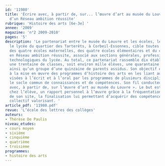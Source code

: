 ```yaml
---
id: '11980'
title: 'Écrire avec, à partir de, sur... l’œuvre d’art au musée du Louvre. L’exemple
  d’un Réseau ambition réussite'
rubrique: 'Histoire des arts [6e-3e] '
annee: '2009'
magazine: 'n°2 2009-2010'
pages: '5'
description: 'Le partenariat entre le musée du Louvre et les écoles, le collège et
  le lycée du quartier des Tarterêts, à Corbeil-Essonnes, cible toutes les classes
  des quatre écoles maternelles, des quatre écoles élémentaires et du collège constitués
  en Réseau ambition réussite, associé aux sections générales, professionnelles et
  technologiques du lycée. Au total, ce partenariat rassemble dix établissements scolaires,
  une trentaine de classes, soit environ mille élèves, une quarantaine d’enseignants,
  ainsi qu’un groupe d’une quinzaine de parents assidus. Son objectif est d’aider
  à la mise en œuvre des programmes d’histoire des arts en les liant aux compétences
  visées à l’écrit et à l’oral par les programmes de plusieurs disciplines et par
  le socle commun de connaissances et de compétences. Son fil conducteur est « Écrire
  avec, à partir de, sur l’œuvre d’art au musée du Louvre ». Le but est de susciter,
  chez l’élève, un rapport personnel à l’œuvre grâce à la fréquentation du musée et
  de son site, la finalisation lui permettant d’acquérir des compétences dans un projet
  collectif valorisant. '
article_pdf: '11980.pdf'
revue: 'L’école des lettres des collèges'
auteurs:
- Thérèse De Paulis
niveau_etudes:
- cours moyen
- sixième
- cinquième
- quatrième
- troisième
programmes:
- histoire des arts
---
```

